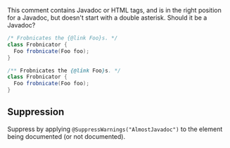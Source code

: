 This comment contains Javadoc or HTML tags, and is in the right position for a
Javadoc, but doesn't start with a double asterisk. Should it be a Javadoc?

```java
/* Frobnicates the {@link Foo}s. */
class Frobnicator {
  Foo frobnicate(Foo foo);
}
```

```java
/** Frobnicates the {@link Foo}s. */
class Frobnicator {
  Foo frobnicate(Foo foo);
}
```

## Suppression

Suppress by applying `@SuppressWarnings("AlmostJavadoc")` to the element being
documented (or not documented).
